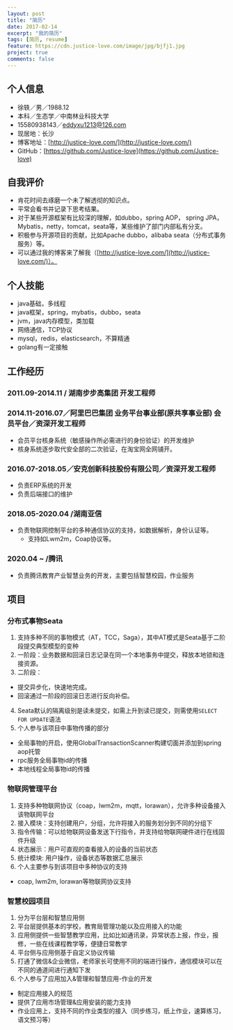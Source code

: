 ```yaml
---
layout: post
title: "简历"
date: 2017-02-14
excerpt: "我的简历"
tags: [简历, resume]
feature: https://cdn.justice-love.com/image/jpg/bjfj1.jpg
project: true
comments: false
---
```


## 个人信息
* 徐轶／男／1988.12
* 本科／生态学／中南林业科技大学
* 15580938143／eddyxu1213@126.com
* 现居地：长沙
* 博客地址：[http://justice-love.com/](http://justice-love.com/)
* GitHub：[https://github.com/Justice-love](https://github.com/Justice-love)

## 自我评价
* 肯花时间去琢磨一个未了解透彻的知识点。
* 平常会看书并记录下思考结果。
* 对于某些开源框架有比较深的理解，如dubbo，spring AOP， spring JPA，Mybatis，netty，tomcat，seata等，某些维护了部门内部私有分支。
* 积极参与开源项目的贡献，比如Apache dubbo，alibaba seata（分布式事务服务）等。
* 可以通过我的博客来了解我（[http://justice-love.com/](http://justice-love.com/)）。

## 个人技能
* java基础，多线程
* java框架，spring，mybatis，dubbo，seata
* jvm，java内存模型，类加载
* 网络通信，TCP协议
* mysql，redis，elasticsearch，不算精通
* golang有一定接触

## 工作经历

### 2011.09-2014.11 / 湖南步步高集团 开发工程师

### 2014.11-2016.07／阿里巴巴集团 业务平台事业部(原共享事业部) 会员平台／资深开发工程师

* 会员平台核身系统（敏感操作所必需进行的身份验证）的开发维护
* 核身系统逐步取代安全部的二次验证，在淘宝网全网铺开。

### 2016.07-2018.05／安克创新科技股份有限公司／资深开发工程师
* 负责ERP系统的开发
* 负责后端接口的维护

### 2018.05-2020.04 /湖南亚信
* 负责物联网控制平台的多种通信协议的支持，如数据解析，身份认证等。
    * 支持如Lwm2m，Coap协议等。

### 2020.04 ~ /腾讯
* 负责腾讯教育产业智慧业务的开发，主要包括智慧校园，作业服务
    
## 项目

### 分布式事物Seata
1. 支持多种不同的事物模式（AT，TCC，Saga），其中AT模式是Seata基于二阶段提交典型模型的变种
2. 一阶段：业务数据和回滚日志记录在同一个本地事务中提交，释放本地锁和连接资源。
3. 二阶段：
  * 提交异步化，快速地完成。
  * 回滚通过一阶段的回滚日志进行反向补偿。
4. Seata默认的隔离级别是读未提交，如需上升到读已提交，则需使用`SELECT FOR UPDATE`语法
5. 个人参与该项目中事物传播的部分
  * 全局事物的开启，使用GlobalTransactionScanner构建切面并添加到spring aop托管
  * rpc服务全局事物id的传播
  * 本地线程全局事物id的传播

### 物联网管理平台
1. 支持多种物联网协议（coap，lwm2m，mqtt，lorawan），允许多种设备接入该物联网平台
2. 接入模块：支持创建用户，分组，允许将接入的服务划分到不同的分组下
3. 指令传输：可以给物联网设备发送下行指令，并支持给物联网硬件进行在线固件升级
4. 状态展示：用户可直观的查看接入的设备的当前状态
5. 统计模块: 用户操作，设备状态等数据汇总展示
6. 个人主要参与到该项目中多种协议的支持
  * coap, lwm2m, lorawan等物联网协议支持

### 智慧校园项目
1. 分为平台层和智慧应用侧
2. 平台层提供基本的学校，教育局管理功能以及应用接入的功能
3. 应用侧提供一些智慧教学应用，比如比如通讯录，异常状态上报，作业，报修，一些在线课程教学等，便捷日常教学
4. 平台侧与应用侧基于自定义协议传输
5. 打通了微信&企业微信，老师家长可使用不同的端进行操作，通信模块可以在不同的通道间进行通知下发
6. 个人参与了应用加入&管理和智慧应用-作业的开发
  * 制定应用接入的规范
  * 提供了应用市场管理&应用安装的能力支持
  * 作业应用上，支持不同的作业类型的接入（同步练习，纸上作业，速算练习，语文预习等）
